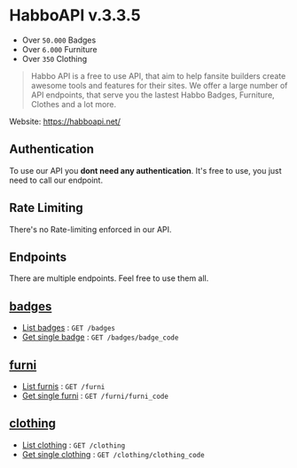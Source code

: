 # HabboAPI v.3.3.5

- Over `50.000` Badges
- Over `6.000` Furniture
- Over `350` Clothing

> Habbo API is a free to use API, that aim to help fansite builders create awesome tools and features for their sites. We offer a large number of API endpoints, that serve you the lastest Habbo Badges, Furniture, Clothes and a lot more.

Website: https://habboapi.net/

## Authentication
To use our API you **dont need any authentication**. It's free to use, you just need to call our endpoint.


## Rate Limiting
There's no Rate-limiting enforced in our API.


## Endpoints
There are multiple endpoints. Feel free to use them all.

## [badges](badges/README.md)
- [List badges](badges/get.md) : `GET /badges`
- [Get single badge](badges/show.md) : `GET /badges/badge_code`

## [furni](furni/README.md)
- [List furnis](furni/get.md) : `GET /furni`
- [Get single furni](furni/show.md) : `GET /furni/furni_code`

## [clothing](clothing/README.md)
- [List clothing](clothing/get.md) : `GET /clothing`
- [Get single clothing](clothing/show.md) : `GET /clothing/clothing_code`

